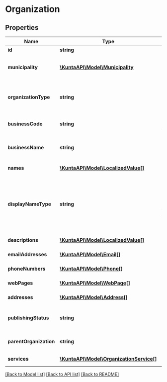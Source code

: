 # Organization

## Properties
Name | Type | Description | Notes
------------ | ------------- | ------------- | -------------
**id** | **string** | Entity identifier. | [optional] 
**municipality** | [**\KuntaAPI\Model\Municipality**](Municipality.md) | Municipality including municipality code and a localized list of municipality names. | [optional] 
**organizationType** | **string** | Organization type (State, Municipality, RegionalOrganization, Organization, Company). | [optional] 
**businessCode** | **string** | Organization business code (Y-tunnus). | [optional] 
**businessName** | **string** | Organization business name (name used for business code). | [optional] 
**names** | [**\KuntaAPI\Model\LocalizedValue[]**](LocalizedValue.md) | List of organization names. | [optional] 
**displayNameType** | **string** | Display name type (Name or AlternateName). Which name type should be used as the display name for the organization (OrganizationNames list). | [optional] 
**descriptions** | [**\KuntaAPI\Model\LocalizedValue[]**](LocalizedValue.md) | List of organizations descriptions. | [optional] 
**emailAddresses** | [**\KuntaAPI\Model\Email[]**](Email.md) | List of organizations email addresses. | [optional] 
**phoneNumbers** | [**\KuntaAPI\Model\Phone[]**](Phone.md) | List of organizations phone numbers. | [optional] 
**webPages** | [**\KuntaAPI\Model\WebPage[]**](WebPage.md) | List of organizations web pages. | [optional] 
**addresses** | [**\KuntaAPI\Model\Address[]**](Address.md) | List of organizations addresses. | [optional] 
**publishingStatus** | **string** | Publishing status (Draft, Published, Deleted, Modified and OldPublished). | [optional] 
**parentOrganization** | **string** | Organizations parent organization identifier if exists. | [optional] 
**services** | [**\KuntaAPI\Model\OrganizationService[]**](OrganizationService.md) | List of organizations services. | [optional] 

[[Back to Model list]](../README.md#documentation-for-models) [[Back to API list]](../README.md#documentation-for-api-endpoints) [[Back to README]](../README.md)


